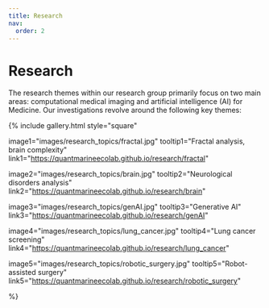 ```yaml
---
title: Research
nav:
  order: 2
---
```


# <i class="fas research"></i>Research

The research themes within our research group primarily focus on two main areas: computational medical imaging and artificial intelligence (AI) for Medicine. Our investigations revolve around the following key themes:

{%
  include gallery.html
  style="square"

  image1="images/research_topics/fractal.jpg"
  tooltip1="Fractal analysis, brain complexity"
  link1="https://quantmarineecolab.github.io/research/fractal"

  image2="images/research_topics/brain.jpg"
  tooltip2="Neurological disorders analysis"
  link2="https://quantmarineecolab.github.io/research/brain"
  
  image3="images/research_topics/genAI.jpg"
  tooltip3="Generative AI"
  link3="https://quantmarineecolab.github.io/research/genAI"
  
  image4="images/research_topics/lung_cancer.jpg"
  tooltip4="Lung cancer screening"
  link4="https://quantmarineecolab.github.io/research/lung_cancer"
  
  image5="images/research_topics/robotic_surgery.jpg"
  tooltip5="Robot-assisted surgery"
  link5="https://quantmarineecolab.github.io/research/robotic_surgery"


%}
